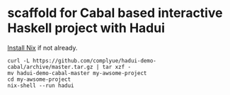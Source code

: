 # scaffold for Cabal based interactive Haskell project with Hadui

[Install Nix](https://github.com/complyue/hadui/wiki/InstallNix) if not
already.

```shell
curl -L https://github.com/complyue/hadui-demo-cabal/archive/master.tar.gz | tar xzf -
mv hadui-demo-cabal-master my-awsome-project
cd my-awsome-project
nix-shell --run hadui
```
